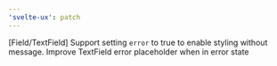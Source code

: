 ```yaml
---
'svelte-ux': patch
---
```


[Field/TextField] Support setting `error` to true to enable styling without message. Improve TextField error placeholder when in error state
